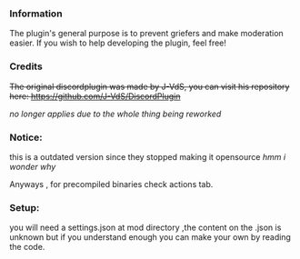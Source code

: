 ### Information

The plugin's general purpose is to prevent griefers and make moderation easier. If you wish to help developing the plugin, feel free!

### Credits


~~The original discordplugin was made by J-VdS, you can visit his repository here:
https://github.com/J-VdS/DiscordPlugin~~

*no longer applies due to the whole thing being reworked*


### Notice:
 this is a outdated version since they stopped making it opensource     *hmm i wonder why*


Anyways , for precompiled binaries check actions tab.


### Setup:
you will need a settings.json at mod directory ,the content on the .json is unknown but if you understand enough you can make your own by reading the code.
